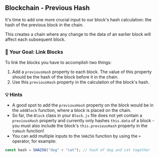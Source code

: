 ## Blockchain - Previous Hash

It's time to add one more crucial input to our block's hash calculation: the hash of the previous block in the chain.

This creates a chain where any change to the data of an earlier block will affect each subsequent block.

### 🏁 Your Goal: Link Blocks

To link the blocks you have to accomplish two things:

1. Add a `previousHash` property to each block. The value of this property should be the hash of the block before it in the chain.
2. Use this `previousHash` property in the calculation of the block's hash.

### 💡 Hints

- A good spot to add the `previousHash` property on the block would be in the `addBlock` function, where a block is placed on the chain.
- So far, the `Block` class in your `Block.js` file does not yet contain a `previousHash` property and currently only hashes `this.data` of a block - you must also include the block's `this.previousHash` property in the `toHash` function!
- You can add multiple inputs to the `SHA256` function by using the `+` operator, for example:

```js
const hash = SHA256("dog" + "cat"); // hash of dog and cat together
```